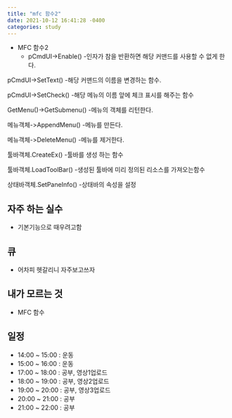 ```yaml
---
title: "mfc 함수2"
date: 2021-10-12 16:41:28 -0400
categories: study
---
```

 - MFC 함수2
    - pCmdUI->Enable()
 -인자가 참을 반환하면 해당 커맨드를 사용할 수 없게 한다.

pCmdUI->SetText()
 -해당 커맨드의 이름을 변경하는 함수.

pCmdUI->SetCheck()
 -해당 메뉴의 이름 앞에 체크 표시를 해주는 함수

GetMenu()->GetSubmenu()
 -메뉴의 객체를 리턴한다.

메뉴객체->AppendMenu()
 -메뉴를 만든다.

메뉴객체->DeleteMenu()
 -메뉴를 제거한다.

툴바객체.CreateEx()
 -툴바를 생성 하는 함수

툴바객체.LoadToolBar()
 -생성된 툴바에 미리 정의된 리소스를 가져오는함수

상태바객체.SetPaneInfo()
 -상태바의 속성을 설정

## 자주 하는 실수
  - 기본기능으로 때우려고함
## 큐
  - 어차피 헷갈리니 자주보고쓰자
## 내가 모르는 것
  - MFC 함수
   
## 일정    
- 14:00 ~ 15:00 : 운동
- 15:00 ~ 16:00 : 운동
- 17:00 ~ 18:00 : 공부, 영상1업로드
- 18:00 ~ 19:00 : 공부, 영상2업로드
- 19:00 ~ 20:00 : 공부, 영상3업로드
- 20:00 ~ 21:00 : 공부
- 21:00 ~ 22:00 : 공부
    
    
